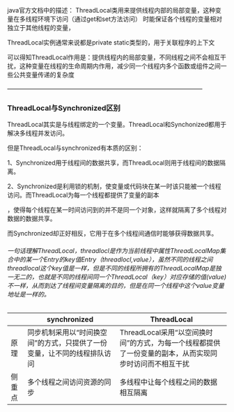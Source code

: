 java官方文档中的描述： ThreadLocal类用来提供线程内部的局部变量，这种变量在多线程环境下访问（通过get和set方法访问） 时能保证各个线程的变量相对独立于其他线程的变量，

ThreadLocal实例通常来说都是private static类型的，用于关联程序的上下文

可以得知ThreadLocal作用是：提供线程内的局部变量，不同线程之间不会相互干扰，这种变量在线程的生命周期内作用，减少同一个线程内多个函数或组件之间一些公共变量传递的复杂度



————————————————————————————————

### ThreadLocal与Synchronized区别

ThreadLocal<T>其实是与线程绑定的一个变量。ThreadLocal和Synchonized都用于解决多线程并发访问。

但是ThreadLocal与synchronized有本质的区别：

1、Synchronized用于线程间的数据共享，而ThreadLocal则用于线程间的数据隔离。

2、Synchronized是利用锁的机制，使变量或代码块在某一时该只能被一个线程访问。而ThreadLocal为每一个线程都提供了变量的副本

，使得每个线程在某一时间访问到的并不是同一个对象，这样就隔离了多个线程对数据的数据共享。

而Synchronized却正好相反，它用于在多个线程间通信时能够获得数据共享。

###### 一句话理解ThreadLocal，threadlocl是作为当前线程中属性ThreadLocalMap集合中的某一个Entry的key值Entry（threadlocl,value），虽然不同的线程之间threadlocal这个key值是一样，但是不同的线程所拥有的ThreadLocalMap是独一无二的，也就是不同的线程间同一个ThreadLocal（key）对应存储的值(value)不一样，从而到达了线程间变量隔离的目的，但是在同一个线程中这个value变量地址是一样的。

|        | synchronized                                                 | ThreadLocal                                                  |
| ------ | ------------------------------------------------------------ | ------------------------------------------------------------ |
| 原理   | 同步机制采用以“时间换空间”的方式，只提供了一份变量，让不同的线程排队访问 | ThreadLocal采用“以空间换时间”的方式，为每一个线程都提供了一份变量的副本，从而实现同步时访问而不相互干扰 |
| 侧重点 | 多个线程之间访问资源的同步                                   | 多线程中让每个线程之间的数据相互隔离                         |

